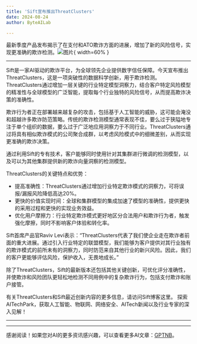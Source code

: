 ```yaml
---
title: 'Sift宣布推出ThreatClusters'
date: 2024-08-24
author: ByteAILab

---
```


最新季度产品发布揭示了在支付和ATO欺诈方面的进展，增加了新的风险信号，实现更准确的欺诈检测。![图片](https://ai-techpark.com/wp-content/uploads/2024/08/Sift-an-960x540.jpg){ width=60% }

---
Sift是一家AI驱动的欺诈平台，为全球领先企业提供数字信任保障。今天宣布推出ThreatClusters，这是一项突破性的数据科学创新，用于欺诈检测。ThreatClusters通过增加一层关键的行业特定模型洞察力，结合客户特定风险模型的精准性与全球模型的广泛智能，提取每个行业独特的风险信号，从而提高欺诈决策的准确性。

欺诈行为者正在部署越来越复杂的攻击，包括基于人工智能的威胁，这可能会淹没和超越许多欺诈防范策略。传统的欺诈检测模型通常表现不佳，要么过于狭隘地专注于单个组织的数据，要么过于广泛地应用洞察力于不同行业。ThreatClusters通过将具有相似欺诈模式的公司聚合成群，以考虑风险模式中的细微差别，从而实现更准确的欺诈决策。

通过利用Sift的专有技术，客户能够同时使用针对其集群进行微调的检测模型，以及可以为其他集群提供新的欺诈向量洞察的检测模型。

ThreatClusters的关键特点和优势：
- 提高准确性：ThreatClusters通过增加行业特定欺诈模式的洞察力，可将误报/漏报风险降低高达20%。
- 更快的价值实现时间：全球和集群模型的集成加速了模型的准确性，提供更快的采用过程和更快的实现业务效益。
- 优化用户摩擦力：行业特定欺诈模式更好地区分合法用户和欺诈行为者，触发强化摩擦，同时不影响客户体验和转化率。

Sift首席产品官Raviv Levi表示：“ThreatClusters代表了我们使企业走在欺诈者前面的重大进展。通过引入行业特定的联盟模型，我们能够为客户提供对其行业独有的欺诈模式的前所未有的洞察力，同时防范来自其他行业的新兴风险。因此，我们的客户更能够评估风险，保护收入，无畏地成长。”

除了ThreatClusters，Sift的最新版本还包括其他关键创新，可优化评分准确性，并使欺诈和风险团队更轻松地检测不同用例中的复杂欺诈行为，包括支付欺诈和账户接管。

有关ThreatClusters和Sift最近创新内容的更多信息，请访问Sift博客这里。
探索AITechPark，获取人工智能、物联网、网络安全、AITech新闻以及行业专家的深入见解！

---
---
感谢阅读！如果您对AI的更多资讯感兴趣，可以查看更多AI文章：[GPTNB](https://gptnb.com)。
